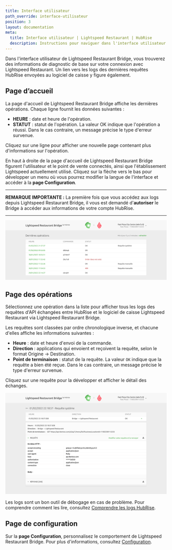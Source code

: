 ```yaml
---
title: Interface utilisateur
path_override: interface-utilisateur
position: 3
layout: documentation
meta:
  title: Interface utilisateur | Lightspeed Restaurant | HubRise
  description: Instructions pour naviguer dans l'interface utilisateur de Lightspeed Restaurant Bridge. Connectez vos apps et synchronisez vos données.
---
```


Dans l'interface utilisateur de Lightspeed Restaurant Bridge, vous trouverez des informations de diagnostic de base sur votre connexion avec Lightspeed Restaurant. Un lien vers les logs des dernières requêtes HubRise envoyées au logiciel de caisse y figure également.

## Page d’accueil

La page d'accueil de Lightspeed Restaurant Bridge affiche les dernières opérations. Chaque ligne fournit les données suivantes :

- **HEURE** : date et heure de l'opération.
- **STATUT** : statut de l'opération. La valeur OK indique que l'opération a réussi. Dans le cas contraire, un message précise le type d'erreur survenue.

Cliquez sur une ligne pour afficher une nouvelle page contenant plus d'informations sur l'opération.

En haut à droite de la page d'accueil de Lightspeed Restaurant Bridge figurent l'utilisateur et le point de vente connectés, ainsi que l'établissement Lightspeed actuellement utilisé. Cliquez sur la flèche vers le bas pour développer un menu où vous pourrez modifier la langue de l'interface et accéder à la **page Configuration**.

---

**REMARQUE IMPORTANTE :** La première fois que vous accédez aux logs depuis Lightspeed Restaurant Bridge, il vous est demandé d'**autoriser** le Bridge à accéder aux informations de votre compte HubRise.

---

![Page d’accueil](./images/003-main-page-truncated.png)

## Page des opérations

Sélectionnez une opération dans la liste pour afficher tous les logs des requêtes d'API échangées entre HubRise et le logiciel de caisse Lightspeed Restaurant via Lightspeed Restaurant Bridge.

Les requêtes sont classées par ordre chronologique inverse, et chacune d'elles affiche les informations suivantes :

- **Heure** : date et heure d'envoi de la commande.
- **Direction** : applications qui envoient et reçoivent la requête, selon le format Origine → Destination.
- **Point de terminaison** : statut de la requête. La valeur `OK` indique que la requête a bien été reçue. Dans le cas contraire, un message précise le type d'erreur survenue.

Cliquez sur une requête pour la développer et afficher le détail des échanges.

![Page des commandes](./images/005-operations-page.png)

Les logs sont un bon outil de débogage en cas de problème. Pour comprendre comment les lire, consultez [Comprendre les logs HubRise](/docs/hubrise-logs/).

## Page de configuration

Sur la **page Configuration**, personnalisez le comportement de Lightspeed Restaurant Bridge. Pour plus d'informations, consultez [Configuration](/apps/lightspeed-restaurant/configuration).

